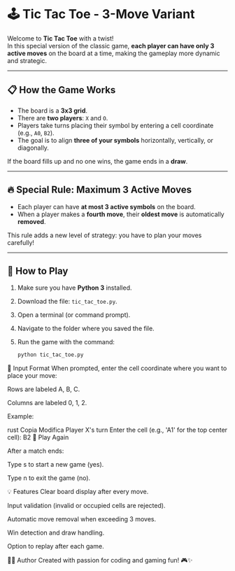 # 🕹️ Tic Tac Toe - 3-Move Variant

Welcome to **Tic Tac Toe** with a twist!  
In this special version of the classic game, **each player can have only 3 active moves** on the board at a time, making the gameplay more dynamic and strategic.

---

## 📋 How the Game Works

- The board is a **3x3 grid**.
- There are **two players**: `X` and `O`.
- Players take turns placing their symbol by entering a cell coordinate (e.g., `A0`, `B2`).
- The goal is to align **three of your symbols** horizontally, vertically, or diagonally.

If the board fills up and no one wins, the game ends in a **draw**.

---

## 🔥 Special Rule: Maximum 3 Active Moves

- Each player can have **at most 3 active symbols** on the board.
- When a player makes a **fourth move**, their **oldest move** is automatically **removed**.
  
This rule adds a new level of strategy: you have to plan your moves carefully!

---

## 🚀 How to Play

1. Make sure you have **Python 3** installed.
2. Download the file: `tic_tac_toe.py`.
3. Open a terminal (or command prompt).
4. Navigate to the folder where you saved the file.
5. Run the game with the command:

   ```bash
   python tic_tac_toe.py

🎯 Input Format
When prompted, enter the cell coordinate where you want to place your move:

Rows are labeled A, B, C.

Columns are labeled 0, 1, 2.

Example:

rust
Copia
Modifica
Player X's turn
Enter the cell (e.g., 'A1' for the top center cell): B2
🔄 Play Again




After a match ends:

Type s to start a new game (yes).

Type n to exit the game (no).

💡 Features
Clear board display after every move.

Input validation (invalid or occupied cells are rejected).

Automatic move removal when exceeding 3 moves.

Win detection and draw handling.

Option to replay after each game.

👨‍💻 Author
Created with passion for coding and gaming fun! 🎮✨

